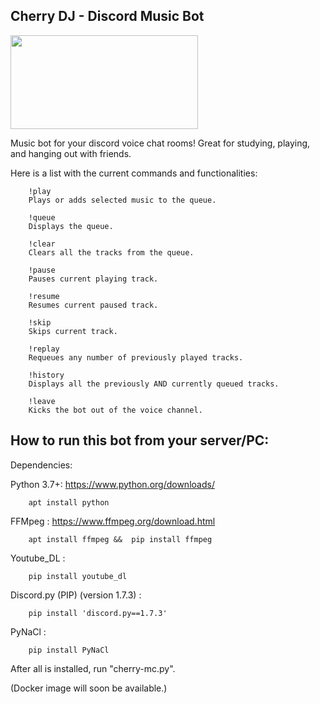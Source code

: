 ## Cherry DJ -  Discord Music Bot

<img src="https://cdn.custom-cursor.com/packs/3718/cute-cherry-pack.png" width="300" height="150">

Music bot for your discord voice chat rooms!
Great for studying, playing, and hanging out with friends. 

Here is a list with the current commands and functionalities:

        !play
        Plays or adds selected music to the queue. 
    
        !queue 
        Displays the queue.  

        !clear 
        Clears all the tracks from the queue.
    
        !pause 
        Pauses current playing track. 
    
        !resume 
        Resumes current paused track. 

        !skip 
        Skips current track.    

        !replay 
        Requeues any number of previously played tracks. 
    
        !history 
        Displays all the previously AND currently queued tracks.

        !leave 
        Kicks the bot out of the voice channel. 


## How to run this bot from your server/PC:

Dependencies:

Python 3.7+: https://www.python.org/downloads/

        apt install python

FFMpeg : https://www.ffmpeg.org/download.html 

        apt install ffmpeg &&  pip install ffmpeg

Youtube_DL : 

        pip install youtube_dl

Discord.py (PIP) (version 1.7.3) : 

        pip install 'discord.py==1.7.3'

PyNaCl : 

        pip install PyNaCl

After all is installed, run "cherry-mc.py".


(Docker image will soon be available.)
